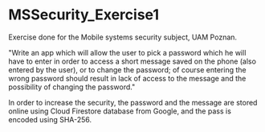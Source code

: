 # MSSecurity_Exercise1
Exercise done for the Mobile systems security subject, UAM Poznan.

"Write an app which will allow the user to pick a password which he will have to enter in order to access a short message saved on the phone (also entered by the user), or to change the password; of course entering the wrong password should result in lack of access to the message and the possibility of changing the password."

In order to increase the security, the password and the message are stored online using Cloud Firestore database from Google,
and the pass is encoded using SHA-256.
